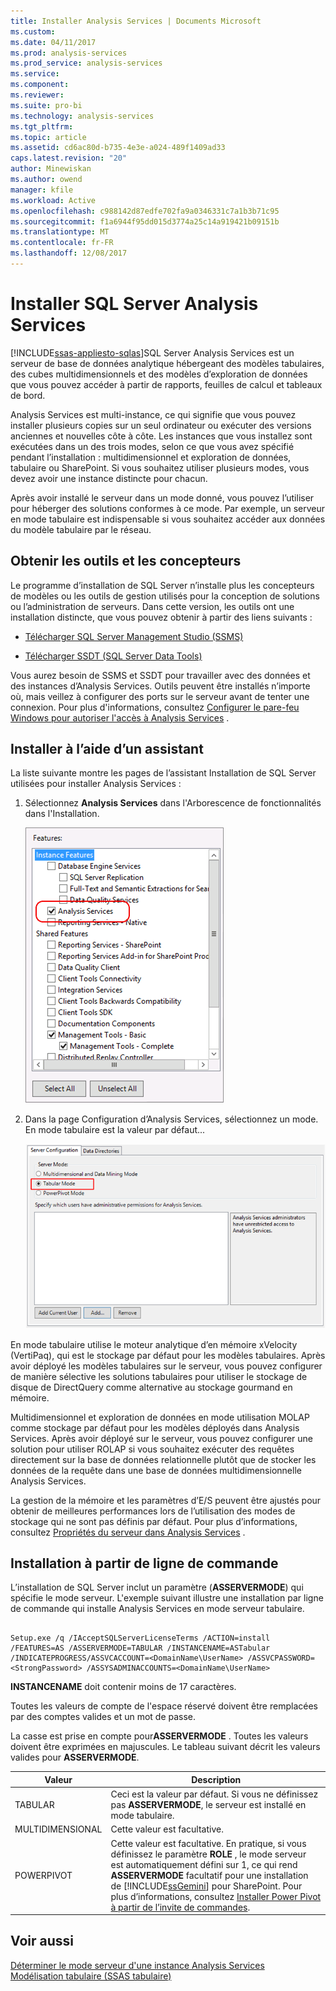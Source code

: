 ```yaml
---
title: Installer Analysis Services | Documents Microsoft
ms.custom: 
ms.date: 04/11/2017
ms.prod: analysis-services
ms.prod_service: analysis-services
ms.service: 
ms.component: 
ms.reviewer: 
ms.suite: pro-bi
ms.technology: analysis-services
ms.tgt_pltfrm: 
ms.topic: article
ms.assetid: cd6ac80d-b735-4e3e-a024-489f1409ad33
caps.latest.revision: "20"
author: Minewiskan
ms.author: owend
manager: kfile
ms.workload: Active
ms.openlocfilehash: c988142d87edfe702fa9a0346331c7a1b3b71c95
ms.sourcegitcommit: f1a6944f95dd015d3774a25c14a919421b09151b
ms.translationtype: MT
ms.contentlocale: fr-FR
ms.lasthandoff: 12/08/2017
---
```

# <a name="install-sql-server-analysis-services"></a>Installer SQL Server Analysis Services
[!INCLUDE[ssas-appliesto-sqlas](../../../includes/ssas-appliesto-sqlas.md)]SQL Server Analysis Services est un serveur de base de données analytique hébergeant des modèles tabulaires, des cubes multidimensionnels et des modèles d’exploration de données que vous pouvez accéder à partir de rapports, feuilles de calcul et tableaux de bord.  
  
 Analysis Services est multi-instance, ce qui signifie que vous pouvez installer plusieurs copies sur un seul ordinateur ou exécuter des versions anciennes et nouvelles côte à côte. Les instances que vous installez sont exécutées dans un des trois modes, selon ce que vous avez spécifié pendant l’installation : multidimensionnel et exploration de données, tabulaire ou SharePoint. Si vous souhaitez utiliser plusieurs modes, vous devez avoir une instance distincte pour chacun.  
  
 Après avoir installé le serveur dans un mode donné, vous pouvez l’utiliser pour héberger des solutions conformes à ce mode. Par exemple, un serveur en mode tabulaire est indispensable si vous souhaitez accéder aux données du modèle tabulaire par le réseau.  
  
## <a name="get-tools-and-designers"></a>Obtenir les outils et les concepteurs  
 Le programme d’installation de SQL Server n’installe plus les concepteurs de modèles ou les outils de gestion utilisés pour la conception de solutions ou l’administration de serveurs. Dans cette version, les outils ont une installation distincte, que vous pouvez obtenir à partir des liens suivants :  
  
-   [Télécharger SQL Server Management Studio (SSMS)](../../../ssms/download-sql-server-management-studio-ssms.md)  
  
-   [Télécharger SSDT (SQL Server Data Tools)](../../../ssdt/download-sql-server-data-tools-ssdt.md)  
  
 Vous aurez besoin de SSMS et SSDT pour travailler avec des données et des instances d’Analysis Services. Outils peuvent être installés n’importe où, mais veillez à configurer des ports sur le serveur avant de tenter une connexion. Pour plus d'informations, consultez [Configurer le pare-feu Windows pour autoriser l'accès à Analysis Services](../../../analysis-services/instances/configure-the-windows-firewall-to-allow-analysis-services-access.md) .  
  
## <a name="install-using-a-wizard"></a>Installer à l’aide d’un assistant  
 La liste suivante montre les pages de l’assistant Installation de SQL Server utilisées pour installer Analysis Services :  
  
1.  Sélectionnez **Analysis Services** dans l'Arborescence de fonctionnalités dans l'Installation.  
  
     ![Arborescence de fonctionnalités du programme d’installation d’Analysis Services](../../../analysis-services/instances/install-windows/media/ssas-setupas.gif "arborescence de fonctionnalités du programme d’installation d’Analysis Services")  
  
2.  Dans la page Configuration d’Analysis Services, sélectionnez un mode. En mode tabulaire est la valeur par défaut...  
  
     ![Page d’installation avec les options de configuration d’Analysis Services](../../../analysis-services/instances/install-windows/media/ssas-setupasconfig.png "page le programme d’installation avec les options de configuration d’Analysis Services")  
  
  En mode tabulaire utilise le moteur analytique d’en mémoire xVelocity (VertiPaq), qui est le stockage par défaut pour les modèles tabulaires. Après avoir déployé les modèles tabulaires sur le serveur, vous pouvez configurer de manière sélective les solutions tabulaires pour utiliser le stockage de disque de DirectQuery comme alternative au stockage gourmand en mémoire.  
 
 Multidimensionnel et exploration de données en mode utilisation MOLAP comme stockage par défaut pour les modèles déployés dans Analysis Services. Après avoir déployé sur le serveur, vous pouvez configurer une solution pour utiliser ROLAP si vous souhaitez exécuter des requêtes directement sur la base de données relationnelle plutôt que de stocker les données de la requête dans une base de données multidimensionnelle Analysis Services.  
  

  
 La gestion de la mémoire et les paramètres d’E/S peuvent être ajustés pour obtenir de meilleures performances lors de l’utilisation des modes de stockage qui ne sont pas définis par défaut. Pour plus d’informations, consultez [Propriétés du serveur dans Analysis Services](../../../analysis-services/server-properties/server-properties-in-analysis-services.md) .  
  
## <a name="command-line-setup"></a>Installation à partir de ligne de commande  
 L’installation de SQL Server inclut un paramètre (**ASSERVERMODE**) qui spécifie le mode serveur. L'exemple suivant illustre une installation par ligne de commande qui installe Analysis Services en mode serveur tabulaire.  
  
```  
  
Setup.exe /q /IAcceptSQLServerLicenseTerms /ACTION=install /FEATURES=AS /ASSERVERMODE=TABULAR /INSTANCENAME=ASTabular /INDICATEPROGRESS/ASSVCACCOUNT=<DomainName\UserName> /ASSVCPASSWORD=<StrongPassword> /ASSYSADMINACCOUNTS=<DomainName\UserName>   
```  
  
 **INSTANCENAME** doit contenir moins de 17 caractères.  
  
 Toutes les valeurs de compte de l'espace réservé doivent être remplacées par des comptes valides et un mot de passe.  
  
 La casse est prise en compte pour**ASSERVERMODE** .  Toutes les valeurs doivent être exprimées en majuscules. Le tableau suivant décrit les valeurs valides pour **ASSERVERMODE**.  
  
|Valeur|Description|  
|-----------|-----------------|  
|TABULAR|Ceci est la valeur par défaut. Si vous ne définissez pas **ASSERVERMODE**, le serveur est installé en mode tabulaire.|
|MULTIDIMENSIONAL|Cette valeur est facultative.|  
|POWERPIVOT|Cette valeur est facultative. En pratique, si vous définissez le paramètre **ROLE** , le mode serveur est automatiquement défini sur 1, ce qui rend **ASSERVERMODE** facultatif pour une installation de [!INCLUDE[ssGemini](../../../includes/ssgemini-md.md)] pour SharePoint. Pour plus d’informations, consultez [Installer Power Pivot à partir de l’invite de commandes](http://msdn.microsoft.com/en-us/7f1f2b28-c9f5-49ad-934b-02f2fa6b9328).|  
  
  
## <a name="see-also"></a>Voir aussi  
 [Déterminer le mode serveur d'une instance Analysis Services](../../../analysis-services/instances/determine-the-server-mode-of-an-analysis-services-instance.md)   
 [Modélisation tabulaire (SSAS tabulaire)](https://msdn.microsoft.com/library/hh212945(v=sql.110).aspx)  
  
  
